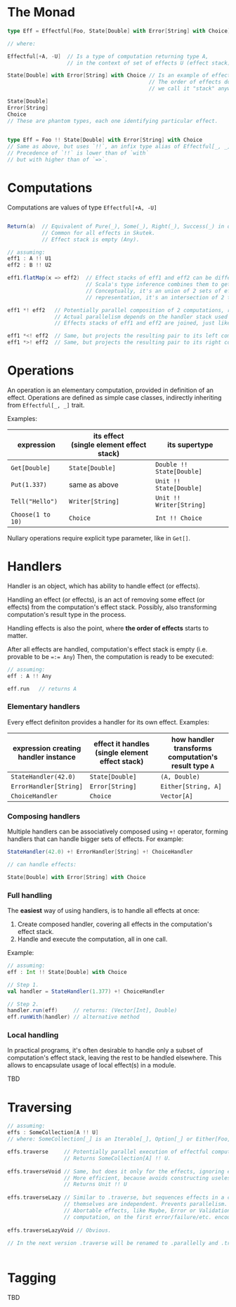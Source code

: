 
# The Monad

```scala
type Eff = Effectful[Foo, State[Double] with Error[String] with Choice]

// where:

Effectful[+A, -U]  // Is a type of computation returning type A, 
                   // in the context of set of effects U (effect stack).

State[Double] with Error[String] with Choice // Is an example of effect stack.
                                             // The order of effects doesn't matter, but 
                                             // we call it "stack" anyway.

State[Double]
Error[String]
Choice         
// These are phantom types, each one identifying particular effect.
               

type Eff = Foo !! State[Double] with Error[String] with Choice
// Same as above, but uses `!!`, an infix type alias of Effectful[_, _].
// Precedence of `!!` is lower than of `with`
// but with higher than of `=>`.
```

# Computations

Computations are values of type `Effectful[+A, -U]`

```scala

Return(a)  // Equivalent of Pure(_), Some(_), Right(_), Success(_) in other monads. 
           // Common for all effects in Skutek.
           // Effect stack is empty (Any).

// assuming:
eff1 : A !! U1
eff2 : B !! U2

eff1.flatMap(x => eff2)  // Effect stacks of eff1 and eff2 can be different.
                         // Scala's type inference combines them to get the final effect stack.
                         // Conceptually, it's an union of 2 sets of effects, but in Skutek's 
                         // representation, it's an intersection of 2 types. Weird, isn't it?

eff1 *! eff2   // Potentially parallel composition of 2 computations, retuning a pair.
               // Actual parallelism depends on the handler stack used later to run it.
               // Effects stacks of eff1 and eff2 are joined, just like it happens with flatMap.

eff1 *<! eff2  // Same, but projects the resulting pair to its left component
eff1 *>! eff2  // Same, but projects the resulting pair to its right component
```

# Operations

An operation is an elementary computation, provided in definition of an effect.
Operations are defined as simple case classes, indirectly inheriting 
from `Effectful[_, _]` trait.

Examples:

|expression | its effect </br> (single element effect stack) | its supertype|
|---|---|---|
|`Get[Double]`        |`State[Double]`   | `Double !! State[Double]`| 
|`Put(1.337)`         | same as above    | `Unit !! State[Double]`| 
|`Tell("Hello")`      |`Writer[String]`  | `Unit !! Writer[String]`|
|`Choose(1 to 10)`    |`Choice`          | `Int !! Choice`|

Nullary operations require explicit type parameter, like in `Get[]`.

# Handlers

Handler is an object, which has ability to handle effect (or effects). 

Handling an effect (or effects), is an act of removing some effect (or effects) from 
the computation's effect stack. Possibly, also transforming computation's result 
type in the process.

Handling effects is also the point, where **the order of effects** starts to matter.

After all effects are handled, computation's effect stack is empty (i.e. provable to be `=:= Any`)
Then, the computation is ready to be executed:
```scala
// assuming:
eff : A !! Any

eff.run   // returns A
```



### Elementary handlers
Every effect definiton provides a handler for its own effect. Examples:

| expression creating <br> handler instance | effect it handles  </br> (single element effect stack) | how handler transforms </br> computation's result type `A` |
|---|---|---|
|`StateHandler(42.0)`|`State[Double]`| `(A, Double)` |
|`ErrorHandler[String]`|`Error[String]`|`Either[String, A]`|
|`ChoiceHandler`|`Choice`|`Vector[A]`|

### Composing handlers
Multiple handlers can be associatively composed using `+!` operator, forming handlers 
that can handle bigger sets of effects. For example:

```scala
StateHandler(42.0) +! ErrorHandler[String] +! ChoiceHandler

// can handle effects:

State[Double] with Error[String] with Choice
```
### Full handling

The **easiest** way of using handlers, is to handle all effects at once: 
1. Create composed handler, covering all effects in the computation's effect stack.
2. Handle and execute the computation, all in one call.

Example:
```scala
// assuming:
eff : Int !! State[Double] with Choice

// Step 1.
val handler = StateHandler(1.377) +! ChoiceHandler

// Step 2.
handler.run(eff)     // returns: (Vector[Int], Double)
eff.runWith(handler) // alternative method
```

### Local handling
In practical programs, it's often desirable to handle only a subset of
computation's effect stack, leaving the rest to be handled elsewhere.
This allows to encapsulate usage of local effect(s) in a module.

TBD



# Traversing

```scala
// assuming:
effs : SomeCollection[A !! U] 
// where: SomeCollection[_] is an Iterable[_], Option[_] or Either[Foo, _]

effs.traverse     // Potentially parallel execution of effectful computations, combining their results.
                  // Returns SomeCollection[A] !! U.
                  
effs.traverseVoid // Same, but does it only for the effects, ignoring each result.
                  // More efficient, because avoids constructing useless collection of Unit values.
                  // Returns Unit !! U
                  
effs.traverseLazy // Similar to .traverse, but sequences effects in a chain, even though elements 
                  // themselves are independent. Prevents parallelism.
                  // Abortable effects, like Maybe, Error or Validation can abort the whole
                  // computation, on the first error/failure/etc. encountered in the sequence.
              
effs.traverseLazyVoid // Obvious.
               
// In the next version .traverse will be renamed to .parallelly and .traverseLazy to .serially
                  

```

# Tagging

TBD
